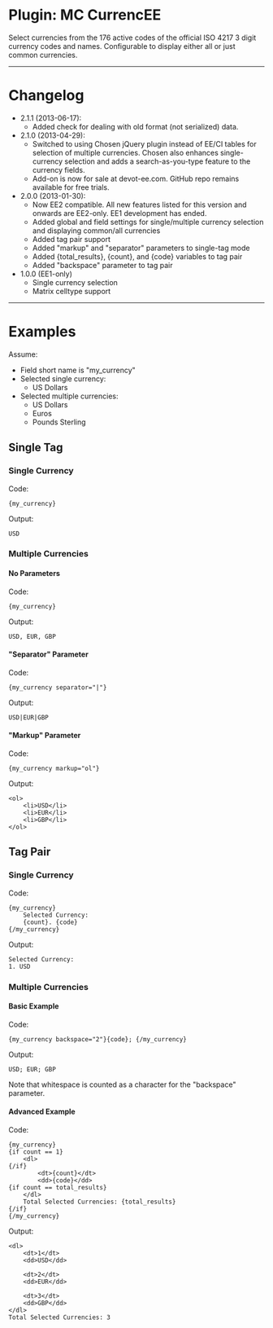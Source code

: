 Plugin: MC CurrencEE
====================
Select currencies from the 176 active codes of the official ISO 4217 3 digit currency codes and names. Configurable to display either all or just common currencies.

---------------------------------------------------------------------

Changelog
=========
- 2.1.1 (2013-06-17):
	- Added check for dealing with old format (not serialized) data.
- 2.1.0 (2013-04-29):
	- Switched to using Chosen jQuery plugin instead of EE/CI tables for selection of multiple currencies. Chosen also enhances single-currency selection and adds a search-as-you-type feature to the currency fields.
	- Add-on is now for sale at devot-ee.com. GitHub repo remains available for free trials.
- 2.0.0 (2013-01-30):
	- Now EE2 compatible. All new features listed for this version and onwards are EE2-only. EE1 development has ended.
	- Added global and field settings for single/multiple currency selection and displaying common/all currencies
	- Added tag pair support
	- Added "markup" and "separator" parameters to single-tag mode
	- Added {total_results}, {count}, and {code} variables to tag pair
	- Added "backspace" parameter to tag pair
- 1.0.0 (EE1-only)
	- Single currency selection
	- Matrix celltype support

---------------------------------------------------------------------

Examples
========

Assume:
- Field short name is "my_currency"
- Selected single currency:
	- US Dollars
- Selected multiple currencies:
	- US Dollars
	- Euros
	- Pounds Sterling

Single Tag
----------

### Single Currency

Code:

	{my_currency}

Output:

	USD


### Multiple Currencies

#### No Parameters

Code:

	{my_currency}

Output:

	USD, EUR, GBP



#### "Separator" Parameter

Code:

	{my_currency separator="|"}

Output:

	USD|EUR|GBP



#### "Markup" Parameter

Code:

	{my_currency markup="ol"}

Output:

	<ol>
		<li>USD</li>
		<li>EUR</li>
		<li>GBP</li>
	</ol>


Tag Pair
--------

### Single Currency

Code:

	{my_currency}
		Selected Currency:
		{count}. {code}
	{/my_currency}

Output:

	Selected Currency:
	1. USD


### Multiple Currencies

#### Basic Example

Code:

	{my_currency backspace="2"}{code}; {/my_currency}

Output:

	USD; EUR; GBP

Note that whitespace is counted as a character for the "backspace" parameter.



#### Advanced Example

Code:

	{my_currency}
	{if count == 1}
		<dl>
	{/if}
			<dt>{count}</dt>
			<dd>{code}</dd>
	{if count == total_results}
		</dl>
		Total Selected Currencies: {total_results}
	{/if}
	{/my_currency}

Output:

	<dl>
		<dt>1</dt>
		<dd>USD</dd>

		<dt>2</dt>
		<dd>EUR</dd>

		<dt>3</dt>
		<dd>GBP</dd>
	</dl>
	Total Selected Currencies: 3